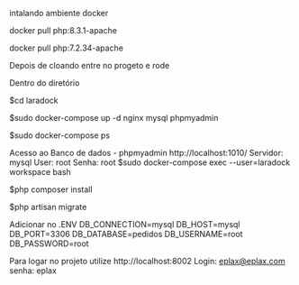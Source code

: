 intalando ambiente docker

docker pull php:8.3.1-apache

docker pull php:7.2.34-apache

Depois de cloando entre no progeto e rode

Dentro do diretório

$cd laradock

$sudo docker-compose up -d nginx mysql phpmyadmin

$sudo docker-compose ps

Acesso ao Banco de dados - phpmyadmin
http://localhost:1010/
Servidor: mysql
User: root
Senha: root
$sudo docker-compose exec --user=laradock workspace bash


$php composer install

$php artisan migrate




Adicionar no .ENV 
DB_CONNECTION=mysql
DB_HOST=mysql
DB_PORT=3306
DB_DATABASE=pedidos
DB_USERNAME=root
DB_PASSWORD=root

Para logar no projeto utilize
http://localhost:8002
Login: eplax@eplax.com
senha: eplax



